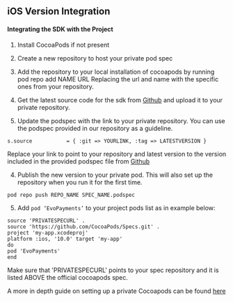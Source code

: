 ## iOS Version Integration 

#### Integrating the SDK with the Project 

1. Install CocoaPods if not present
2. Create a new repository to host your private pod spec
3. Add the repository to your local installation of cocoapods by running
pod repo add NAME URL
 Replacing the url and name with the specific ones from your repository.
4. Get the latest source code for the sdk from [Github](https://github.com/eservice-electronic-payments/iOS_SDK) and upload it to your private repository.

5. Update the podspec with the link to your private repository. You can use the podspec provided in our repository as a guideline.
```
s.source           = { :git => YOURLINK, :tag => LATESTVERSION }
```

Replace your link to point to your repository and latest version to the version included in the provided podspec file from [Github](https://github.com/eservice-electronic-payments/iOS_SDK)

4. Publish the new version to your private pod. This will also set up the repository when you run it for the first time.
```
pod repo push REPO_NAME SPEC_NAME.podspec
```
5. Add `pod ‘EvoPayments’` to your project pods list as in example below: 
```
source 'PRIVATESPECURL' . 
source 'https://github.com/CocoaPods/Specs.git' . 
project 'my-app.xcodeproj'   
platform :ios, '10.0' target 'my-app'   
do   
pod 'EvoPayments'   
end   
```
 Make sure that 'PRIVATESPECURL' points to your spec repository and it is listed ABOVE the official cocoapods spec.

A more in depth guide on setting up a private Cocoapods can be found [here](https://guides.cocoapods.org/making/private-cocoapods.html)
